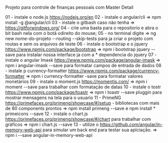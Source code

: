 Projeto para controle de finanças pessoais com Master Detail

01 - instale o node.js https://nodejs.org/en
02 - instale o angular/cli => npm install -g @angular/cli
03 - instale o gitbash caso não tenha => https://gitforwindows.org/
04 - crie uma basta para o repositorio e abra o bit bash nela com o botã odireito do mouse;
05 - no terminal digite => ng new nome-do-projeto --routing --skip-tests para ja criar o projeto com routas e sem os arquivos de teste
06 - instale o bootstrap e o jquery https://www.npmjs.com/package/bootstrap => npm i bootstrap jquery -- save para instalar nossa interface ja com a * dependencia do jquery
07 - instale o angular Imask https://www.npmjs.com/package/angular-imask => npm i angular-imask --save para formatar campos de entrada de dados
08 - instale p currency-formatter https://www.npmjs.com/package/currency-formatter => npm i currency-formatter -save para formatar valores monetários
09 - instale o moment.js https://momentjs.com/ => npm i moment --save para trabalhar com formatação de datas
10 - instale o tostr https://www.npmjs.com/package/toastr => npm i toastr --save pluggin para mostrar mensagens na tela para o usuario
11 - PrimeNG https://primefaces.org/primeng/showcase/#/setup - bibliotecas com mais de 80 components prontos => npm install primeng --save e npm install * primeicons --save
12 - instale o chart.js https://primefaces.org/primeng/showcase/#/chart para trabalhar com gráficos => npm i chart.js --save
13 - utilize o https://github.com/angular/in-memory-web-api para simular um back end para testar sua aplciação. => npm i --save angular-in-memory-web-api